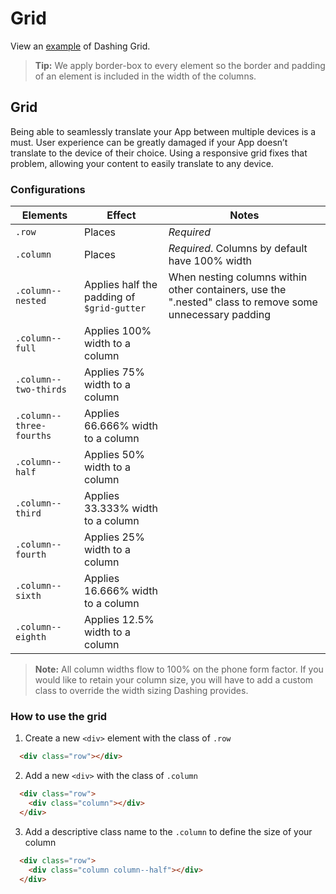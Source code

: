 # Grid
View an [example](http://dashframework.github.io/dashing/sass/modules/grid/example.html) of Dashing Grid.

> **Tip:** We apply border-box to every element so the border and padding of an element is included in the width of the columns.

## Grid
Being able to seamlessly translate your App between multiple devices is a must. User experience can be greatly damaged if your App doesn’t translate to the device of their choice. Using a responsive grid fixes that problem, allowing your content to easily translate to any device.

### Configurations
| Elements                           | Effect                               | Notes                                     |
|------------------------------------|--------------------------------------|-------------------------------------------|
| `.row`                             | Places                               | *Required*                                |
| `.column`                          | Places                               | *Required*. Columns by default have 100% width      |
| `.column--nested`                  | Applies half the padding of `$grid-gutter` | When nesting columns within other containers, use the ".nested" class to remove some unnecessary padding |
| `.column--full`                    | Applies 100% width to a column       |                                           |
| `.column--two-thirds`              | Applies 75% width to a column        |                                           |
| `.column--three-fourths`           | Applies 66.666% width to a column    |                                           |
| `.column--half`                    | Applies 50% width to a column        |                                           |
| `.column--third`                   | Applies 33.333% width to a column    |                                           |
| `.column--fourth`                  | Applies 25% width to a column        |                                           |
| `.column--sixth`                   | Applies 16.666% width to a column    |                                           |
| `.column--eighth`                  | Applies 12.5% width to a column      |                                           |

> **Note:** All column widths flow to 100% on the phone form factor. If you would like to retain your column size, you will have to add a custom class to override the width sizing Dashing provides.

### How to use the grid
1. Create a new `<div>` element with the class of `.row`
  ```html
    <div class="row"></div>
  ```

2. Add a new `<div>` with the class of `.column`
  ```html
    <div class="row">
      <div class="column"></div>
    </div>
  ```

3. Add a descriptive class name to the `.column` to define the size of your column
  ```html
    <div class="row">
      <div class="column column--half"></div>
    </div>
  ```
